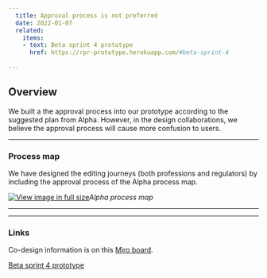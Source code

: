```yaml
---
  title: Approval process is not preferred
  date: 2022-01-07
  related:
    items:
    - text: Beta sprint 4 prototype
      href: https://rpr-prototype.herokuapp.com/#beta-sprint-4
   
---
```


## Overview 

We built a the approval process into our prototype according to the suggested plan from Alpha. However, in the design collaborations, we believe the approval process will cause more confusion to users.

--- 

### Process map

We have designed the editing journeys (both professions and regulators) by including the approval process of the Alpha process map.

[![View image in full size](01.png)](01.png)*Alpha process map*

--- 


--- 

### Links

Co-design information is on this [Miro board](https://miro.com/app/board/uXjVOaZc0VI=/?moveToWidget=3458764516111957782&cot=14).

[Beta sprint 4 prototype](https://rpr-prototype.herokuapp.com/#beta-sprint-4)
